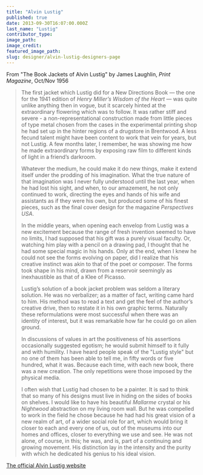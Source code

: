 ```yaml
---
title: "Alvin Lustig"
published: true
date: 2013-09-30T16:07:00.000Z
last_name: "Lustig"
contributor_type:
image_path:
image_credit:
featured_image_path:
slug: designer/alvin-lustig-designers-page
---
```


From "The Book Jackets of Alvin Lustig" by James Laughlin, _Print Magazine_, Oct/Nov 1956

> The first jacket which Lustig did for a New Directions Book — the one for the 1941 edition of _Henry Miller’s Wisdom of the Heart —_ was quite unlike anything then in vogue, but it scarcely hinted at the extraordinary flowering which was to follow. It was rather stiff and severe - a non-representational construction made from little pieces of type metal chosen from the cases in the experimental printing shop he had set up in the hinter regions of a drugstore in Brentwood. A less fecund talent might have been content to work that vein for years, but not Lustig. A few months later, I remember, he was showing me how he made extraordinary forms by exposing raw film to different kinds of light in a friend’s darkroom.
> 
> Whatever the medium, he could make it do new things, make it extend itself under the prodding of his imagination. What the true nature of that imagination was I never fully understood until the last year, when he had lost his sight, and when, to our amazement, he not only continued to work, directing the eyes and hands of his wife and assistants as if they were his own, but produced some of his finest pieces, such as the final cover design for the magazine _Perspectives USA_.
> 
> In the middle years, when opening each envelop from Lustig was a new excitement because the range of fresh invention seemed to have no limits, I had supposed that his gift was a purely visual faculty. Or, watching him play with a pencil on a drawing pad, I thought that he had some special magic in his hands. Only at the end, when I knew he could not see the forms evolving on paper, did I realize that his creative instinct was akin to that of the poet or composer. The forms took shape in his mind, drawn from a reservoir seemingly as inexhaustible as that of a Klee of Picasso.
> 
> Lustig’s solution of a book jacket problem was seldom a literary solution. He was no verbalizer; as a matter of fact, writing came hard to him. His method was to read a text and get the feel of the author’s creative drive, then to restate it in his own graphic terms. Naturally these reformulations were most successful when there was an identity of interest, but it was remarkable how far he could go on alien ground.
> 
> In discussions of values in art the positiveness of his assertions occasionally suggested egotism; he would submit himself to it fully and with humility. I have heard people speak of the "Lustig style" but no one of them has been able to tell me, in fifty words or five hundred, what it was. Because each time, with each new book, there was a new creation. The only repetitions were those imposed by the physical media.
> 
> I often wish that Lustig had chosen to be a painter. It is sad to think that so many of his designs must live in hiding on the sides of books on shelves. I would like to have his beautiful _Mallarme_ crystal or his _Nightwood_ abstraction on my living room wall. But he was compelled to work in the field he chose because he had had his great vision of a new realm of art, of a wider social role for art, which would bring it closer to each and every one of us, out of the museums into our homes and offices, closer to everything we use and see. He was not alone, of course, in this; he was, and is, part of a continuing and growing movement. His distinction lay in the intensity and the purity with which he dedicated his genius to his ideal vision.

[The official Alvin Lustig website](http://alvinglustig.com)

